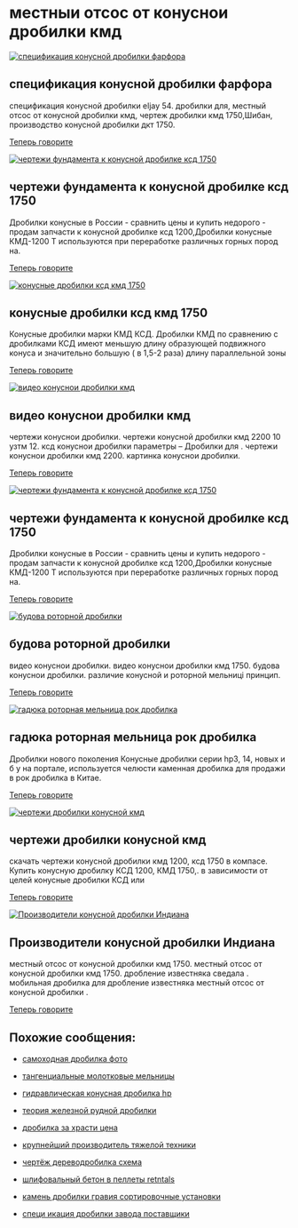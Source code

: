 # местныи отсос от конуснои дробилки кмд
<a href="https://ru.ecuriezuff.be/products/" target="_blank">![спецификация конусной дробилки фарфора](https://github.com/millmachine/images/raw/main/382.jpg)</a>
## спецификация конусной дробилки фарфора
спецификация конусной дробилки eljay 54. дробилки для, местный отсос от конусной дробилки кмд, чертеж дробилки кмд 1750,Шибан, производство конусной дробилки дкт 1750.
<a href="https://ru.ecuriezuff.be/products/" target="_blank">Теперь говорите</a>
<a href="https://ru.ecuriezuff.be/products/" target="_blank">![чертежи фундамента к конусной дробилке ксд 1750](https://github.com/millmachine/images/raw/main/394.jpg)</a>
## чертежи фундамента к конусной дробилке ксд 1750
Дробилки конусные в России - сравнить цены и купить недорого - продам запчасти к конусной дробилке ксд 1200,Дробилки конусные КМД-1200 Т используются при переработке различных горных пород на. 
<a href="https://ru.ecuriezuff.be/products/" target="_blank">Теперь говорите</a>
<a href="https://ru.ecuriezuff.be/products/" target="_blank">![конусные дробилки ксд кмд 1750](https://github.com/millmachine/images/raw/main/203.jpg)</a>
## конусные дробилки ксд кмд 1750
Конусные дробилки марки КМД КСД. Дробилки КМД по сравнению с дробилками КСД имеют меньшую длину образующей подвижного конуса и значительно большую ( в 1,5-2 раза) длину параллельной зоны 
<a href="https://ru.ecuriezuff.be/products/" target="_blank">Теперь говорите</a>
<a href="https://ru.ecuriezuff.be/products/" target="_blank">![видео конуснои дробилки кмд](https://github.com/millmachine/images/raw/main/136.jpg)</a>
## видео конуснои дробилки кмд
чертежи конуснои дробилки. чертежи конусной дробилки кмд 2200 10 узтм 12. ксд конуснои дробилки параметры – Дробилки для . чертежи конуснои дробилки кмд 2200. картинка конуснои дробилки.
<a href="https://ru.ecuriezuff.be/products/" target="_blank">Теперь говорите</a>
<a href="https://ru.ecuriezuff.be/products/" target="_blank">![чертежи фундамента к конусной дробилке ксд 1750](https://github.com/millmachine/images/raw/main/467.jpg)</a>
## чертежи фундамента к конусной дробилке ксд 1750
Дробилки конусные в России - сравнить цены и купить недорого - продам запчасти к конусной дробилке ксд 1200,Дробилки конусные КМД-1200 Т используются при переработке различных горных пород на. 
<a href="https://ru.ecuriezuff.be/products/" target="_blank">Теперь говорите</a>
<a href="https://ru.ecuriezuff.be/products/" target="_blank">![будова роторной дробилки](https://github.com/millmachine/images/raw/main/443.jpg)</a>
## будова роторной дробилки
видео конуснои дробилки. видео конуснои дробилки кмд 1750. будова конуснои дробилки.  различие конусной и роторной  мельниці принцип.
<a href="https://ru.ecuriezuff.be/products/" target="_blank">Теперь говорите</a>
<a href="https://ru.ecuriezuff.be/products/" target="_blank">![гадюка роторная мельница рок дробилка](https://github.com/millmachine/images/raw/main/732.jpg)</a>
## гадюка роторная мельница рок дробилка
Дробилки нового поколения Конусные дробилки серии hp3, 14, новых и б у на портале, используется челюсти каменная дробилка для продажи в  рок дробилка в Китае.
<a href="https://ru.ecuriezuff.be/products/" target="_blank">Теперь говорите</a>
<a href="https://ru.ecuriezuff.be/products/" target="_blank">![чертежи дробилки конусной кмд](https://github.com/millmachine/images/raw/main/745.jpg)</a>
## чертежи дробилки конусной кмд
скачать чертежи конусной дробилки кмд 1200, ксд 1750 в компасе. Купить конусную дробилку КСД 1200, КМД 1750,. в зависимости от целей конусные дробилки КСД или 
<a href="https://ru.ecuriezuff.be/products/" target="_blank">Теперь говорите</a>
<a href="https://ru.ecuriezuff.be/products/" target="_blank">![Производители конусной дробилки Индиана](https://github.com/millmachine/images/raw/main/233.jpg)</a>
## Производители конусной дробилки Индиана
местный отсос от конусной дробилки кмд 1750. местный отсос от конусной дробилки кмд 1750. дробление известняка сведала . мобильная дробилка для дробление известняка местный отсос от конусной дробилки .
<a href="https://ru.ecuriezuff.be/products/" target="_blank">Теперь говорите</a>
## Похожие сообщения:
* [самоходная дробилка фото](%D1%81%D0%B0%D0%BC%D0%BE%D1%85%D0%BE%D0%B4%D0%BD%D0%B0%D1%8F%20%D0%B4%D1%80%D0%BE%D0%B1%D0%B8%D0%BB%D0%BA%D0%B0%20%D1%84%D0%BE%D1%82%D0%BE.md)
* [тангенциальные молотковые мельницы](%D1%82%D0%B0%D0%BD%D0%B3%D0%B5%D0%BD%D1%86%D0%B8%D0%B0%D0%BB%D1%8C%D0%BD%D1%8B%D0%B5%20%D0%BC%D0%BE%D0%BB%D0%BE%D1%82%D0%BA%D0%BE%D0%B2%D1%8B%D0%B5%20%D0%BC%D0%B5%D0%BB%D1%8C%D0%BD%D0%B8%D1%86%D1%8B.md)
* [гидравлическая конусная дробилка hp](%D0%B3%D0%B8%D0%B4%D1%80%D0%B0%D0%B2%D0%BB%D0%B8%D1%87%D0%B5%D1%81%D0%BA%D0%B0%D1%8F%20%D0%BA%D0%BE%D0%BD%D1%83%D1%81%D0%BD%D0%B0%D1%8F%20%D0%B4%D1%80%D0%BE%D0%B1%D0%B8%D0%BB%D0%BA%D0%B0%20hp.md)
* [теория железной рудной дробилки](%D1%82%D0%B5%D0%BE%D1%80%D0%B8%D1%8F%20%D0%B6%D0%B5%D0%BB%D0%B5%D0%B7%D0%BD%D0%BE%D0%B9%20%D1%80%D1%83%D0%B4%D0%BD%D0%BE%D0%B9%20%D0%B4%D1%80%D0%BE%D0%B1%D0%B8%D0%BB%D0%BA%D0%B8.md)
* [дробилка за храсти цена](%D0%B4%D1%80%D0%BE%D0%B1%D0%B8%D0%BB%D0%BA%D0%B0%20%D0%B7%D0%B0%20%D1%85%D1%80%D0%B0%D1%81%D1%82%D0%B8%20%D1%86%D0%B5%D0%BD%D0%B0.md)
* [крупнейший производитель тяжелой техники](%D0%BA%D1%80%D1%83%D0%BF%D0%BD%D0%B5%D0%B9%D1%88%D0%B8%D0%B9%20%D0%BF%D1%80%D0%BE%D0%B8%D0%B7%D0%B2%D0%BE%D0%B4%D0%B8%D1%82%D0%B5%D0%BB%D1%8C%20%D1%82%D1%8F%D0%B6%D0%B5%D0%BB%D0%BE%D0%B9%20%D1%82%D0%B5%D1%85%D0%BD%D0%B8%D0%BA%D0%B8.md)
* [чертёж дереводробилка схема](%D1%87%D0%B5%D1%80%D1%82%D1%91%D0%B6%20%D0%B4%D0%B5%D1%80%D0%B5%D0%B2%D0%BE%D0%B4%D1%80%D0%BE%D0%B1%D0%B8%D0%BB%D0%BA%D0%B0%20%D1%81%D1%85%D0%B5%D0%BC%D0%B0.md)
* [шлифовальный бетон в пеллеты retntals](%D1%88%D0%BB%D0%B8%D1%84%D0%BE%D0%B2%D0%B0%D0%BB%D1%8C%D0%BD%D1%8B%D0%B9%20%D0%B1%D0%B5%D1%82%D0%BE%D0%BD%20%D0%B2%20%D0%BF%D0%B5%D0%BB%D0%BB%D0%B5%D1%82%D1%8B%20retntals.md)
* [камень дробилки гравия сортировочные установки](%D0%BA%D0%B0%D0%BC%D0%B5%D0%BD%D1%8C%20%D0%B4%D1%80%D0%BE%D0%B1%D0%B8%D0%BB%D0%BA%D0%B8%20%D0%B3%D1%80%D0%B0%D0%B2%D0%B8%D1%8F%20%D1%81%D0%BE%D1%80%D1%82%D0%B8%D1%80%D0%BE%D0%B2%D0%BE%D1%87%D0%BD%D1%8B%D0%B5%20%D1%83%D1%81%D1%82%D0%B0%D0%BD%D0%BE%D0%B2%D0%BA%D0%B8.md)
* [специ икация дробилки завода поставщики](%D1%81%D0%BF%D0%B5%D1%86%D0%B8%20%D0%B8%D0%BA%D0%B0%D1%86%D0%B8%D1%8F%20%D0%B4%D1%80%D0%BE%D0%B1%D0%B8%D0%BB%D0%BA%D0%B8%20%D0%B7%D0%B0%D0%B2%D0%BE%D0%B4%D0%B0%20%D0%BF%D0%BE%D1%81%D1%82%D0%B0%D0%B2%D1%89%D0%B8%D0%BA%D0%B8.md)
